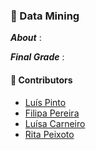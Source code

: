 ### :pushpin: Data Mining

***About*** : 

***Final Grade*** : 

#### :handshake: Contributors 
- [Luís Pinto](https://github.com/L-Pinto)
- [Filipa Pereira](https://github.com/FilipaPereira00)
- [Luísa Carneiro](https://github.com/Analucar)
- [Rita Peixoto](https://github.com/rita-peixoto)
